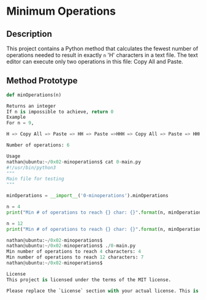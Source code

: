 # Minimum Operations

## Description

This project contains a Python method that calculates the fewest number of operations needed to result in exactly `n` 'H' characters in a text file. The text editor can execute only two operations in this file: Copy All and Paste.

## Method Prototype

```python
def minOperations(n)

Returns an integer
If n is impossible to achieve, return 0
Example
For n = 9,

H => Copy All => Paste => HH => Paste =>HHH => Copy All => Paste => HHHHHH => Paste => HHHHHHHHH

Number of operations: 6

Usage
nathan@ubuntu:~/0x02-minoperations$ cat 0-main.py
#!/usr/bin/python3
"""
Main file for testing
"""

minOperations = __import__('0-minoperations').minOperations

n = 4
print("Min # of operations to reach {} char: {}".format(n, minOperations(n)))

n = 12
print("Min # of operations to reach {} char: {}".format(n, minOperations(n)))

nathan@ubuntu:~/0x02-minoperations$
nathan@ubuntu:~/0x02-minoperations$ ./0-main.py
Min number of operations to reach 4 characters: 4
Min number of operations to reach 12 characters: 7
nathan@ubuntu:~/0x02-minoperations$

License
This project is licensed under the terms of the MIT license.

Please replace the `License` section with your actual license. This is just a placeholder.
```
